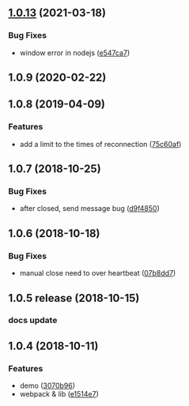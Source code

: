 <a name="1.0.13"></a>
## [1.0.13](https://github.com/zimv/websocket-heartbeat-js/compare/v1.0.12...v1.0.13) (2021-03-18)


### Bug Fixes

* window error in nodejs ([e547ca7](https://github.com/zimv/websocket-heartbeat-js/commit/e547ca7))



<a name="1.0.9"></a>
## 1.0.9 (2020-02-22)



<a name="1.0.8"></a>
## 1.0.8 (2019-04-09)

### Features

* add a limit to the times of reconnection ([75c60af](https://github.com/zimv/websocket-heartbeat-js/commit/75c60af))



<a name="1.0.7"></a>
## 1.0.7 (2018-10-25)


### Bug Fixes

*  after closed, send message bug ([d9f4850](https://github.com/zimv/websocket-heartbeat-js/commit/d9f4850))


<a name="1.0.6"></a>
## 1.0.6 (2018-10-18)


### Bug Fixes

* manual close need to over heartbeat ([07b8dd7](https://github.com/zimv/websocket-heartbeat-js/commit/07b8dd7))


<a name="1.0.5"></a>
## 1.0.5 release (2018-10-15)


### docs update


<a name="1.0.4"></a>
## 1.0.4 (2018-10-11)


### Features

* demo ([3070b96](https://github.com/zimv/websocket-heartbeat-js/commit/3070b96))
* webpack & lib ([e1514e7](https://github.com/zimv/websocket-heartbeat-js/commit/e1514e7))



